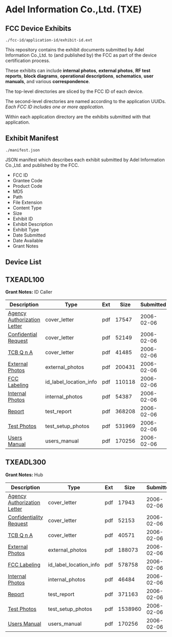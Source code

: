 # Adel Information Co.,Ltd. (TXE)
## FCC Device Exhibits

```
./fcc-id/application-id/exhibit-id.ext
```

This repository contains the exhibit documents submitted by Adel Information Co.,Ltd. to (and published by) the FCC as part of the device certification process.

These exhibits can include **internal photos**, **external photos**, **RF test reports**, **block diagrams**, **operational descriptions**, **schematics**, **user manuals**, and various **correspondence**.

The top-level directories are sliced by the FCC ID of each device.

The second-level directories are named according to the application UUIDs. *Each FCC ID includes one or more application.*

Within each application directory are the exhibits submitted with that application. 

## Exhibit Manifest

```
./manifest.json
```

JSON manifest which describes each exhibit submitted by Adel Information Co.,Ltd. and published by the FCC.

- FCC ID
- Grantee Code
- Product Code
- MD5
- Path
- File Extension
- Content Type
- Size
- Exhibit ID
- Exhibit Description
- Exhibit Type
- Date Submitted
- Date Available
- Grant Notes

## Device List
## TXEADL100
**Grant Notes:** ID Caller

| Description | Type | Ext | Size | Submitted | Available |
| ----------- | ---- | --- | ---- | --------- | --------- |
| [Agency Authorization Letter](TXEADL100/4eea4b8404656a2823d3760cbd248f64/626389.pdf) | cover_letter | pdf | 17547 | 2006-02-06 | 2006-02-03 |
| [Confidential Request](TXEADL100/4eea4b8404656a2823d3760cbd248f64/626390.pdf) | cover_letter | pdf | 52149 | 2006-02-06 | 2006-02-03 |
| [TCB Q n A](TXEADL100/4eea4b8404656a2823d3760cbd248f64/626392.pdf) | cover_letter | pdf | 41485 | 2006-02-06 | 2006-02-03 |
| [External Photos](TXEADL100/4eea4b8404656a2823d3760cbd248f64/626388.pdf) | external_photos | pdf | 200431 | 2006-02-06 | 2006-02-03 |
| [FCC Labeling](TXEADL100/4eea4b8404656a2823d3760cbd248f64/626387.pdf) | id_label_location_info | pdf | 110118 | 2006-02-06 | 2006-02-03 |
| [Internal Photos](TXEADL100/4eea4b8404656a2823d3760cbd248f64/626386.pdf) | internal_photos | pdf | 54387 | 2006-02-06 | 2006-02-03 |
| [Report](TXEADL100/4eea4b8404656a2823d3760cbd248f64/626384.pdf) | test_report | pdf | 368208 | 2006-02-06 | 2006-02-03 |
| [Test Photos](TXEADL100/4eea4b8404656a2823d3760cbd248f64/626383.pdf) | test_setup_photos | pdf | 531969 | 2006-02-06 | 2006-02-03 |
| [Users Manual](TXEADL100/4eea4b8404656a2823d3760cbd248f64/626382.pdf) | users_manual | pdf | 170256 | 2006-02-06 | 2006-02-03 |
## TXEADL300
**Grant Notes:** Hub

| Description | Type | Ext | Size | Submitted | Available |
| ----------- | ---- | --- | ---- | --------- | --------- |
| [Agency Authorization Letter](TXEADL300/72e4d11e21e979485fbfe0ae48a2b86a/626400.pdf) | cover_letter | pdf | 17943 | 2006-02-06 | 2006-02-03 |
| [Confidentiality Request](TXEADL300/72e4d11e21e979485fbfe0ae48a2b86a/626401.pdf) | cover_letter | pdf | 52153 | 2006-02-06 | 2006-02-03 |
| [TCB Q n A](TXEADL300/72e4d11e21e979485fbfe0ae48a2b86a/626402.pdf) | cover_letter | pdf | 40571 | 2006-02-06 | 2006-02-03 |
| [External Photos](TXEADL300/72e4d11e21e979485fbfe0ae48a2b86a/626399.pdf) | external_photos | pdf | 188073 | 2006-02-06 | 2006-02-03 |
| [FCC Labeling](TXEADL300/72e4d11e21e979485fbfe0ae48a2b86a/626398.pdf) | id_label_location_info | pdf | 578758 | 2006-02-06 | 2006-02-03 |
| [Internal Photos](TXEADL300/72e4d11e21e979485fbfe0ae48a2b86a/626397.pdf) | internal_photos | pdf | 46484 | 2006-02-06 | 2006-02-03 |
| [Report](TXEADL300/72e4d11e21e979485fbfe0ae48a2b86a/626395.pdf) | test_report | pdf | 371163 | 2006-02-06 | 2006-02-03 |
| [Test Photos](TXEADL300/72e4d11e21e979485fbfe0ae48a2b86a/626394.pdf) | test_setup_photos | pdf | 1538960 | 2006-02-06 | 2006-02-03 |
| [Users Manual](TXEADL300/72e4d11e21e979485fbfe0ae48a2b86a/626382.pdf) | users_manual | pdf | 170256 | 2006-02-06 | 2006-02-03 |
